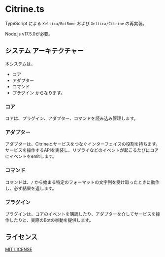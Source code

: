 # Citrine.ts

TypeScript による `Xeltica/BotBone` および `Xeltica/Citrine` の再実装。

Node.js v17.5.0が必要。

## システム アーキテクチャー

本システムは、
* コア
* アダプター
* コマンド
* プラグイン
からなります。

### コア

コアは、プラグイン、アダプター、コマンドを読み込み管理します。

### アダプター

アダプターは、Citrineとサービスをつなぐインターフェイスの役割を持ちます。サービスを操作するAPIを実装し、リプライなどのイベントが起こるたびにコアにイベントをemitします。

### コマンド

コマンドは、`/` から始まる特定のフォーマットの文字列を受け取ったときに動作し、必ず結果を返します。

### プラグイン

プラグインは、コアのイベントを購読したり、アダプターを介してサービスを操作したりと、実際のBotの挙動を提供します。

## ライセンス

[MIT LICENSE](LICENSE)
